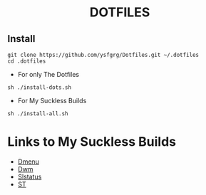 <div align="center">
 
# DOTFILES

</div>

## Install 

```
git clone https://github.com/ysfgrg/Dotfiles.git ~/.dotfiles
cd .dotfiles
```
- For only The Dotfiles 
```
sh ./install-dots.sh 
```
- For My Suckless Builds
```
sh ./install-all.sh
``` 
# Links to My Suckless Builds
- [Dmenu](https://github.com/ysfgrg/dmenu)
- [Dwm](https://github.com/ysfgrg/dwm)
- [Slstatus](https://github.com/ysfgrg/slstatus)
- [ST](https://github.com/ysfgrg/st)